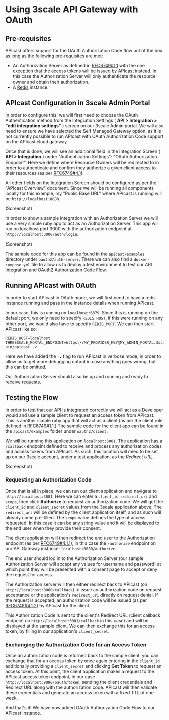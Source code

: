 # Using 3scale API Gateway with OAuth

## Pre-requisites

APIcast offers support for the OAuth Authorization Code flow out of the box as long as the following pre-requisites are met:

- An Authorization Server as defined in [RFC6749#1.1](https://tools.ietf.org/html/rfc6749#section-1.1) with the one exception that the access tokens will be issued by APIcast instead. In this case the Authorization Server will only authenticate the resource owner and obtain their authorization.
- A [Redis](https://redis.io) instance.

## APIcast Configuration in 3scale Admin Portal

In order to configure this, we will first need to choose the OAuth Authentication method from the Integration Settings ( **API > Integration > "edit integration settings"** ) screen on our 3scale Admin portal. We will also need to ensure we have selected the Self Managed Gateway option, as it is not currently possible to run APIcast with OAuth Authorization Code support on the APIcast cloud gateway. 

Once that is done, we will see an additional field in the Integration Screen ( **API > Integration** ) under "Authentication Settings": "OAuth Authorization Endpoint". Here we define where Resource Owners will be redirected to in order to authenticate and confirm they authorize a given client access to their resources (as per [RFC6749#4.1](https://tools.ietf.org/html/rfc6749#section-4.1.1)). 

All other fields on the Integration Screen should be configured as per the "APIcast Overview" document. Since we will be running all components locally for this example, my "Public Base URL" where APIcast is running will be `http://localhost:8080`.

(Screenshot)

In order to show a sample integration with an Authorization Server we will use a very simple ruby app to act as an Authorization Server. This app will run on localhost port 3000 with the authorization endpoint at `http://localhost:3000/auth/login`.

(Screenshot)

The sample code for this app can be found in the `apicast/examples` directory under `oauth2/auth-server`. There we can also find a `docker-compose.yml` file to allow us to deploy a test environment to test our API Integration and OAuth2 Authorization Code Flow. 

## Running APIcast with OAuth

In order to start APIcast in OAuth mode, we will first need to have a redis instance running and pass in the instance details when running APIcast.

In our case, this is running on `localhost:6379`. Since this is running on the default port, we only need to specify `REDIS_HOST`, if this were running on any other port, we would also have to specify `REDIS_PORT`. We can then start APIcast like so:

```shell
REDIS_HOST=localhost THREESCALE_PORTAL_ENDPOINT=https://MY_PROVIDER_KEY@MY_ADMIN_PORTAL.3scale.net bin/apicast -v
```

Here we have added the `-v` flag to run APIcast in verbose mode, in order to allow us to get more debugging output in case anything goes wrong, but this can be omitted.

Our Authorization Server should also be up and running and ready to receive requests.

## Testing the Flow

In order to test that our API is integrated correctly we will act as a Developer would and use a sample client to request an access token from APIcast. This is another simple ruby app that will act as a client (as per the client role defined in [RFC6749#1.1](https://tools.ietf.org/html/rfc6749#section-1.1).) The sample code for the client app can be found in the `apicast/examples` folder under `oauth2/client`.

We will be running this application on `localhost:3001`. The application has a `/callback` endpoint defined to receive and process any authorization codes and access tokens from APIcast. As such, this location will need to be set up on our 3scale account, under a test application, as the *Redirect URL*.

(Screenshot)

### Requesting an Authorization Code

Once that is all in place, we can run our client application and navigate to `http://localhost:3001`. Here we can enter a `client_id`, `redirect_uri` and `scope`, then click **Authorize** to request an authorization code. We will get the `client_id` and `client_secret` values from the 3scale application above. The `redirect_url` will be defined by the client application itself, and as such will already come pre-filled. The `scope` value defines the type of access requested. In this case it can be any string value and it will be displayed to the end user when they provide their consent.

The client application will then redirect the end user to the Authorization endpoint (as per [RFC6749#4.1.1](https://tools.ietf.org/html/rfc6749#section-4.1.1)), in this case the `/authorize` endpoint on our API Gateway instance: `localhost:8080/authorize`.

The end user should log in to the Authorization Server (our sample Authorization Server will accept any values for username and password) at which point they will be presented with a consent page to accept or deny the request for access.

The Authorization server will then either redirect back to APIcast (on `http://localhost:8080/callback`) to issue an authorization code on request acceptance or the application's `redirect_uri` directly on request denial. If the request is accepted, an authorization code will be issued (as per [RFC6749#4.1.2](https://tools.ietf.org/html/rfc6749#section-4.1.2)) by APIcast for the client.

This Authorization Code is sent to the client's Redirect URL (client callback endpoint on `http://localhost:3001/callback` in this case) and will be displayed at the sample client. We can then exchange this for an access token, by filling in our application's `client_secret`.

### Exchanging the Authorization Code for an Access Token

Once an authorization code is returned back to the sample client, you can exchange that for an access token by once again entering in the `client_id` additionally providing a `client_secret` and clicking **Get Token** to request an access token. At this point, the client application makes a request to the APIcast access token endpoint, in our case `http://localhost:8080/oauth/token`, sending the client credentials and Redirect URL along with the authorization code. APIcast will then validate these credentials and generate an access token with a fixed TTL of one week.

And that's it! We have now added OAuth Authorization Code Flow to our APIcast instance.